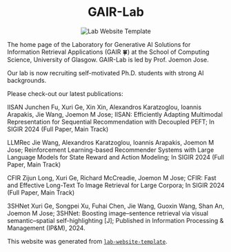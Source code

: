 <h1 align="center">GAIR-Lab</h1>
<p align="center"><img src="/images/logo.png" alt="Lab Website Template"></p>


The home page of the Laboratory for Generative AI Solutions for Information Retrieval Applications (GAIR 🍀) at the School of Computing Science, University of Glasgow. GAIR-Lab is led by Prof. Joemon Jose.

Our lab is now recruiting self-motivated Ph.D. students with strong AI backgrounds.

Please check-out our latest publications:

IISAN Junchen Fu, Xuri Ge, Xin Xin, Alexandros Karatzoglou, Ioannis Arapakis, Jie Wang, Joemon M Jose; IISAN: Efficiently Adapting Multimodal Representation for Sequential Recommendation with Decoupled PEFT; In SIGIR 2024 (Full Paper, Main Track)

LLMRec Jie Wang, Alexandros Karatzoglou, Ioannis Arapakis, Joemon M Jose; Reinforcement Learning-based Recommender Systems with Large Language Models for State Reward and Action Modeling; In SIGIR 2024 (Full Paper, Main Track)

CFIR Zijun Long, Xuri Ge, Richard McCreadie, Joemon M Jose; CFIR: Fast and Effective Long-Text To Image Retrieval for Large Corpora; In SIGIR 2024 (Full Paper, Main Track)

3SHNet Xuri Ge, Songpei Xu, Fuhai Chen, Jie Wang, Guoxin Wang, Shan An, Joemon M Jose; 3SHNet: Boosting image–sentence retrieval via visual semantic–spatial self-highlighting [J]; Published in Information Processing & Management (IP&M), 2024.

This website was generated from [`lab-website-template`](https://github.com/greenelab/lab-website-template).
